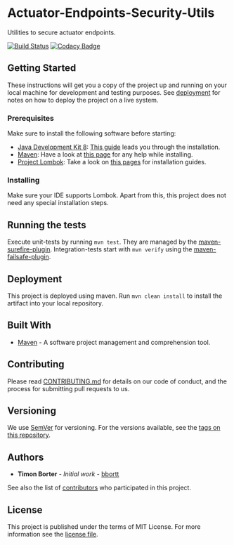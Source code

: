 # Actuator-Endpoints-Security-Utils

Utilities to secure actuator endpoints.

[![Build Status](https://travis-ci.org/tbmelabs/actuator-endpoints-security-utils.svg?branch=master)](https://travis-ci.org/tbmelabs/actuator-endpoints-security-utils)
[![Codacy Badge](https://api.codacy.com/project/badge/Grade/d9eae98d8d1d4915b8f56ab8e7ce8d7b)](https://www.codacy.com/app/bbortt_2/actuator-endpoints-security-utils?utm_source=github.com&amp;utm_medium=referral&amp;utm_content=tbmelabs/actuator-endpoints-security-utils&amp;utm_campaign=Badge_Grade)

## Getting Started

These instructions will get you a copy of the project up and running on your local machine for development and testing purposes. See [deployment](https://github.com/tbmelabs/tbme-tv/tree/master#deployment) for notes on how to deploy the project on a live system.

### Prerequisites

Make sure to install the following software before starting:

* [Java Development Kit 8](http://www.oracle.com/technetwork/java/javase/downloads/jdk8-downloads-2133151.html): [This guide](https://docs.oracle.com/javase/8/docs/technotes/guides/install/install_overview.html) leads you through the installation.
* [Maven](https://maven.apache.org/download.cgi): Have a look at [this page](https://maven.apache.org/install.html) for any help while installing.
* [Project Lombok](https://projectlombok.org/): Take a look on [this pages](https://projectlombok.org/setup/eclipse) for installation guides.

### Installing

Make sure your IDE supports Lombok. Apart from this, this project does not need any special installation steps.

## Running the tests

Execute unit-tests by running `mvn test`. They are managed by the [maven-surefire-plugin](https://maven.apache.org/surefire/maven-surefire-plugin/).
Integration-tests start with `mvn verify` using the [maven-failsafe-plugin](https://maven.apache.org/surefire/maven-failsafe-plugin/).

## Deployment

This project is deployed using maven. Run `mvn clean install` to install the artifact into your local repository.

## Built With

* [Maven](https://maven.apache.org/) - A software project management and comprehension tool.

## Contributing

Please read [CONTRIBUTING.md](https://github.com/tbmelabs/tbme-tv/blob/master/CONTRIBUTING.md) for details on our code of conduct, and the process for submitting pull requests to us.

## Versioning

We use [SemVer](http://semver.org/) for versioning. For the versions available, see the [tags on this repository](https://github.com/tbmelabs/tbme-tv/tags). 

## Authors

* **Timon Borter** - *Initial work* - [bbortt](https://github.com/bbortt)

See also the list of [contributors](https://github.com/tbmelabs/tbme-tv/contributors) who participated in this project.

## License

This project is published under the terms of MIT License. For more information see the [license file](https://github.com/tbmelabs/actuator-endpoints-security-utils/blob/development/LICENSE).
